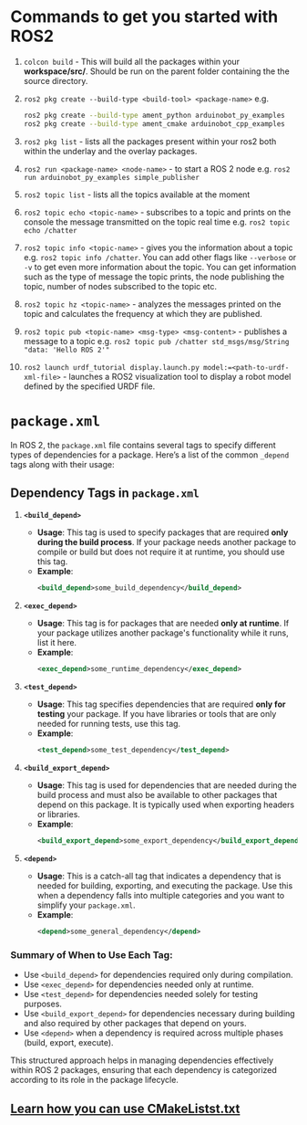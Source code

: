 # Commands to get you started with ROS2

1. `colcon build` - This will build all the packages within your **workspace/src/**. Should be run on the parent folder containing the the source directory.
2. `ros2 pkg create --build-type <build-tool> <package-name>` e.g.

    ```bash
    ros2 pkg create --build-type ament_python arduinobot_py_examples
    ros2 pkg create --build-type ament_cmake arduinobot_cpp_examples
    ```
3. `ros2 pkg list` - lists all the packages present within your ros2 both within the underlay and the overlay packages.

4. `ros2 run <package-name> <node-name>` - to start a ROS 2 node e.g. `ros2 run arduinobot_py_examples simple_publisher`

5. `ros2 topic list` - lists all the topics available at the moment

6. `ros2 topic echo <topic-name>` - subscribes to a topic and prints on the console the message transmitted on the topic real time e.g. `ros2 topic echo /chatter`

7. `ros2 topic info <topic-name>` - gives you the information about a topic e.g. `ros2 topic info /chatter`. You can add other flags like `--verbose` or `-v` to get even more information about the topic. You can get information such as the type of message the topic prints, the node publishing the topic, number of nodes subscribed to the topic etc.

8. `ros2 topic hz <topic-name>` - analyzes the messages printed on the topic and calculates the frequency at which they are published.

9. `ros2 topic pub <topic-name> <msg-type> <msg-content>` - publishes a message to a topic e.g. `ros2 topic pub /chatter std_msgs/msg/String "data: 'Hello ROS 2'"`

10. `ros2 launch urdf_tutorial display.launch.py model:=<path-to-urdf-xml-file>` - launches a ROS2 visualization tool to display a robot model defined by the specified URDF file.

# `package.xml`
In ROS 2, the `package.xml` file contains several tags to specify different types of dependencies for a package. Here’s a list of the common `_depend` tags along with their usage:

## Dependency Tags in `package.xml`

1. **`<build_depend>`**
   - **Usage**: This tag is used to specify packages that are required **only during the build process**. If your package needs another package to compile or build but does not require it at runtime, you should use this tag.
   - **Example**: 
     ```xml
     <build_depend>some_build_dependency</build_depend>
     ```

2. **`<exec_depend>`**
   - **Usage**: This tag is for packages that are needed **only at runtime**. If your package utilizes another package's functionality while it runs, list it here.
   - **Example**: 
     ```xml
     <exec_depend>some_runtime_dependency</exec_depend>
     ```

3. **`<test_depend>`**
   - **Usage**: This tag specifies dependencies that are required **only for testing** your package. If you have libraries or tools that are only needed for running tests, use this tag.
   - **Example**: 
     ```xml
     <test_depend>some_test_dependency</test_depend>
     ```

4. **`<build_export_depend>`**
   - **Usage**: This tag is used for dependencies that are needed during the build process and must also be available to other packages that depend on this package. It is typically used when exporting headers or libraries.
   - **Example**: 
     ```xml
     <build_export_depend>some_export_dependency</build_export_depend>
     ```

5. **`<depend>`**
   - **Usage**: This is a catch-all tag that indicates a dependency that is needed for building, exporting, and executing the package. Use this when a dependency falls into multiple categories and you want to simplify your `package.xml`.
   - **Example**: 
     ```xml
     <depend>some_general_dependency</depend>
     ```

### Summary of When to Use Each Tag:
- Use `<build_depend>` for dependencies required only during compilation.
- Use `<exec_depend>` for dependencies needed only at runtime.
- Use `<test_depend>` for dependencies needed solely for testing purposes.
- Use `<build_export_depend>` for dependencies necessary during building and also required by other packages that depend on yours.
- Use `<depend>` when a dependency is required across multiple phases (build, export, execute).

This structured approach helps in managing dependencies effectively within ROS 2 packages, ensuring that each dependency is categorized according to its role in the package lifecycle.

## [Learn how you can use CMakeListst.txt](https://ros2docs.robook.org/humble/How-To-Guides/Ament-CMake-Documentation.html)